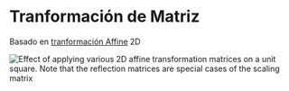# Tranformación de Matriz

Basado en [tranformación Affine](https://en.wikipedia.org/wiki/Affine_transformation) 2D

![Effect of applying various 2D affine transformation matrices on a unit square. Note that the reflection matrices are special cases of the scaling matrix](https://upload.wikimedia.org/wikipedia/commons/2/2c/2D_affine_transformation_matrix.svg)
